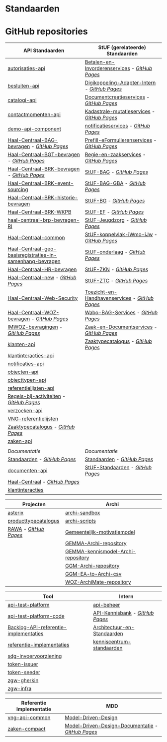 # Standaarden

# GitHub repositories

| API Standaarden | StUF (gerelateerde) Standaarden |
| --- | --- |
| [autorisaties-api](https://github.com/VNG-Realisatie/autorisaties-api) | [Betalen-en-Invorderenservices](https://github.com/VNG-Realisatie/Betalen-en-Invorderenservices) - [_GitHub Pages_](https://vng-realisatie.github.io/Betalen-en-Invorderenservices) |
| [besluiten-api](https://github.com/VNG-Realisatie/besluiten-api) | [Digikoppeling-Adapter-Intern](https://github.com/VNG-Realisatie/Digikoppeling-Adapter-Intern) - [_GitHub Pages_](https://vng-realisatie.github.io/Digikoppeling-Adapter-Intern) |
| [catalogi-api](https://github.com/VNG-Realisatie/catalogi-api) | [Documentcreatieservices](https://github.com/VNG-Realisatie/Documentcreatieservices) - [_GitHub Pages_](https://vng-realisatie.github.io/Documentcreatieservices) |
| [contactmomenten-api](https://github.com/VNG-Realisatie/contactmomenten-api) | [Kadastrale-mutatieservices](https://github.com/VNG-Realisatie/Kadastrale-mutatieservices) - [_GitHub Pages_](https://vng-realisatie.github.io/Kadastrale-mutatieservices) |
| [demo-api-component](https://github.com/VNG-Realisatie/demo-api-component) | [notificatieservices](https://github.com/VNG-Realisatie/notificatieservices) - [_GitHub Pages_](https://vng-realisatie.github.io/notificatieservices) |
| [Haal-Centraal-BAG-bevragen](https://github.com/VNG-Realisatie/Haal-Centraal-BAG-bevragen) - [_GitHub Pages_](https://vng-realisatie.github.io/Haal-Centraal-BAG-bevragen) | [Prefill-eFormulierenservices](https://github.com/VNG-Realisatie/Prefill-eFormulierenservices) - [_GitHub Pages_](https://vng-realisatie.github.io/Prefill-eFormulierenservices) |
| [Haal-Centraal-BGT-bevragen](https://github.com/VNG-Realisatie/Haal-Centraal-BGT-bevragen) - [_GitHub Pages_](https://vng-realisatie.github.io/Haal-Centraal-BGT-bevragen) | [Regie-en-zaakservices](https://github.com/VNG-Realisatie/Regie-en-zaakservices) - [_GitHub Pages_](https://vng-realisatie.github.io/Regie-en-zaakservices) |
| [Haal-Centraal-BRK-bevragen](https://github.com/VNG-Realisatie/Haal-Centraal-BRK-bevragen) - [_GitHub Pages_](https://vng-realisatie.github.io/Haal-Centraal-BRK-bevragen) | [StUF-BAG](https://github.com/VNG-Realisatie/StUF-BAG) - [_GitHub Pages_](https://vng-realisatie.github.io/StUF-BAG) |
| [Haal-Centraal-BRK-event-sourcing](https://github.com/VNG-Realisatie/Haal-Centraal-BRK-event-sourcing) | [StUF-BAG-GBA](https://github.com/VNG-Realisatie/StUF-BAG-GBA) - [_GitHub Pages_](https://vng-realisatie.github.io/StUF-BAG-GBA) |
| [Haal-Centraal-BRK-historie-bevragen](https://github.com/VNG-Realisatie/Haal-Centraal-BRK-historie-bevragen) | [StUF-BG](https://github.com/VNG-Realisatie/StUF-BG) - [_GitHub Pages_](https://vng-realisatie.github.io/StUF-BG) |
| [Haal-Centraal-BRK-WKPB](https://github.com/VNG-Realisatie/Haal-Centraal-BRK-WKPB) | [StUF-EF](https://github.com/VNG-Realisatie/StUF-EF) - [_GitHub Pages_](https://vng-realisatie.github.io/StUF-EF) |
| [haal-centraal-brp-bevragen-RI](https://github.com/VNG-Realisatie/haal-centraal-brp-bevragen-RI) | [StUF-Jeugdzorg](https://github.com/VNG-Realisatie/StUF-Jeugdzorg) - [_GitHub Pages_](https://vng-realisatie.github.io/StUF-Jeugdzorg) |
| [Haal-Centraal-common](https://github.com/VNG-Realisatie/Haal-Centraal-common) | [StUF-koppelvlak-iWmo-iJw](https://github.com/VNG-Realisatie/StUF-koppelvlak-iWmo-iJw) - [_GitHub Pages_](https://vng-realisatie.github.io/StUF-koppelvlak-iWmo-iJw) |
| [Haal-Centraal-geo-basisregistraties-in-samenhang-bevragen](https://github.com/VNG-Realisatie/Haal-Centraal-geo-basisregistraties-in-samenhang-bevragen) | [StUF-onderlaag](https://github.com/VNG-Realisatie/StUF-onderlaag) - [_GitHub Pages_](https://vng-realisatie.github.io/StUF-onderlaag) |
| [Haal-Centraal-HR-bevragen](https://github.com/VNG-Realisatie/Haal-Centraal-HR-bevragen) | [StUF-ZKN](https://github.com/VNG-Realisatie/StUF-ZKN) - [_GitHub Pages_](https://vng-realisatie.github.io/StUF-ZKN) |
| [Haal-Centraal-new](https://github.com/VNG-Realisatie/Haal-Centraal-new) - [_GitHub Pages_](https://vng-realisatie.github.io/Haal-Centraal-new) | [StUF-ZTC](https://github.com/VNG-Realisatie/StUF-ZTC) - [_GitHub Pages_](https://vng-realisatie.github.io/StUF-ZTC) |
| [Haal-Centraal-Web-Security](https://github.com/VNG-Realisatie/Haal-Centraal-Web-Security) | [Toezicht-en-Handhavenservices](https://github.com/VNG-Realisatie/Toezicht-en-Handhavenservices) - [_GitHub Pages_](https://vng-realisatie.github.io/Toezicht-en-Handhavenservices) |
| [Haal-Centraal-WOZ-bevragen](https://github.com/VNG-Realisatie/Haal-Centraal-WOZ-bevragen) - [_GitHub Pages_](https://vng-realisatie.github.io/Haal-Centraal-WOZ-bevragen) | [Wabo-BAG-Services](https://github.com/VNG-Realisatie/Wabo-BAG-Services) - [_GitHub Pages_](https://vng-realisatie.github.io/Wabo-BAG-Services) |
| [IMWOZ-bevragingen](https://github.com/VNG-Realisatie/IMWOZ-bevragingen) - [_GitHub Pages_](https://vng-realisatie.github.io/IMWOZ-bevragingen) | [Zaak-en-Documentservices](https://github.com/VNG-Realisatie/Zaak-en-Documentservices) - [_GitHub Pages_](https://vng-realisatie.github.io/Zaak-en-Documentservices) |
| [klanten-api](https://github.com/VNG-Realisatie/klanten-api) | [Zaaktypecatalogus](https://github.com/VNG-Realisatie/Zaaktypecatalogus) - [_GitHub Pages_](https://vng-realisatie.github.io/Zaaktypecatalogus) |
| [klantinteracties-api](https://github.com/VNG-Realisatie/klantinteracties-api) |  |
| [notificaties-api](https://github.com/VNG-Realisatie/notificaties-api) |  |
| [objecten-api](https://github.com/VNG-Realisatie/objecten-api) |  |
| [objecttypen-api](https://github.com/VNG-Realisatie/objecttypen-api) |  |
| [referentielijsten-api](https://github.com/VNG-Realisatie/referentielijsten-api) |  |
| [Regels-bij-activiteiten](https://github.com/VNG-Realisatie/Regels-bij-activiteiten) - [_GitHub Pages_](https://vng-realisatie.github.io/Regels-bij-activiteiten) |  |
| [verzoeken-api](https://github.com/VNG-Realisatie/verzoeken-api) |  |
| [VNG-referentielijsten](https://github.com/VNG-Realisatie/VNG-referentielijsten) |  |
| [Zaaktypecatalogus](https://github.com/VNG-Realisatie/Zaaktypecatalogus) - [_GitHub Pages_](https://vng-realisatie.github.io/Zaaktypecatalogus) |  |
| [zaken-api](https://github.com/VNG-Realisatie/zaken-api) |  |
|  |  |
| *Documentatie* | *Documentatie* |
| [Standaarden](https://github.com/VNG-Realisatie/Standaarden) - [_GitHub Pages_](https://vng-realisatie.github.io/Standaarden) | [Standaarden](https://github.com/VNG-Realisatie/Standaarden) - [_GitHub Pages_](https://vng-realisatie.github.io/Standaarden) |
| [documenten-api](https://github.com/VNG-Realisatie/documenten-api) | [StUF-Standaarden](https://github.com/VNG-Realisatie/StUF-Standaarden) - [_GitHub Pages_](https://vng-realisatie.github.io/StUF-Standaarden) |
| [Haal-Centraal](https://github.com/VNG-Realisatie/Haal-Centraal) - [_GitHub Pages_](https://vng-realisatie.github.io/Haal-Centraal) |  |
| [klantinteracties](https://github.com/VNG-Realisatie/klantinteracties) |  |


| Projecten | Archi |
| --- | --- |
| [asterix](https://github.com/VNG-Realisatie/asterix) |[archi-sandbox](https://github.com/VNG-Realisatie/archi-sandbox) | 
| [producttypecatalogus](https://github.com/VNG-Realisatie/producttypecatalogus) |[archi-scripts](https://github.com/VNG-Realisatie/archi-scripts) | 
| [RAWA](https://github.com/VNG-Realisatie/RAWA) - [_GitHub Pages_](https://vng-realisatie.github.io/RAWA) |[Gemeentelijk-motivatiemodel](https://github.com/VNG-Realisatie/Gemeentelijk-motivatiemodel) | 
|  |[GEMMA-Archi-repository](https://github.com/VNG-Realisatie/GEMMA-Archi-repository) | 
|  |[GEMMA-kennismodel-Archi-repository](https://github.com/VNG-Realisatie/GEMMA-kennismodel-Archi-repository) | 
|  |[GGM-Archi-repository](https://github.com/VNG-Realisatie/GGM-Archi-repository) | 
|  |[GGM-EA-to-Archi-csv](https://github.com/VNG-Realisatie/GGM-EA-to-Archi-csv) | 
|  |[WOZ-ArchiMate-repository](https://github.com/VNG-Realisatie/WOZ-ArchiMate-repository) | 


| Tool | Intern |
| --- | --- |
| [api-test-platform](https://github.com/VNG-Realisatie/api-test-platform) |[api-beheer](https://github.com/VNG-Realisatie/api-beheer) | 
| [api-test-platform-code](https://github.com/VNG-Realisatie/api-test-platform-code) |[API-Kennisbank](https://github.com/VNG-Realisatie/API-Kennisbank) - [_GitHub Pages_](https://vng-realisatie.github.io/API-Kennisbank) | 
| [Backlog-API-referentie-implementaties](https://github.com/VNG-Realisatie/Backlog-API-referentie-implementaties) |[Architectuur-en-Standaarden](https://github.com/VNG-Realisatie/Architectuur-en-Standaarden) | 
| [referentie-implementaties](https://github.com/VNG-Realisatie/referentie-implementaties) |[kenniscentrum-standaarden](https://github.com/VNG-Realisatie/kenniscentrum-standaarden) | 
| [sdg-invoervoorziening](https://github.com/VNG-Realisatie/sdg-invoervoorziening) | | 
| [token-issuer](https://github.com/VNG-Realisatie/token-issuer) | | 
| [token-seeder](https://github.com/VNG-Realisatie/token-seeder) | | 
| [zgw-gherkin](https://github.com/VNG-Realisatie/zgw-gherkin) | | 
| [zgw-infra](https://github.com/VNG-Realisatie/zgw-infra) | | 


| Referentie Implementatie | MDD |
| --- | --- |
| [vng-api-common](https://github.com/VNG-Realisatie/vng-api-common) |[Model-Driven-Design](https://github.com/VNG-Realisatie/Model-Driven-Design) | 
| [zaken-compact](https://github.com/VNG-Realisatie/zaken-compact) |[Model-Driven-Design-Documentatie](https://github.com/VNG-Realisatie/Model-Driven-Design-Documentatie) - [_GitHub Pages_](https://vng-realisatie.github.io/Model-Driven-Design-Documentatie) | 

